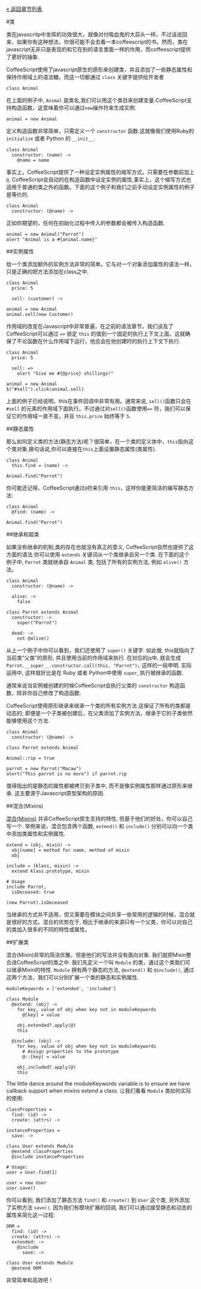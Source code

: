 <div class="back"><a href="index.html">&laquo; 返回章节列表</a></div>

#类

类在javascritp中发挥的功效很大，就像对付吸血鬼的大蒜头一样，不过话说回来，如果你有这种想法，你很可能不会去看一本coffeescript的书。然而，类在javascript无非只是表现的和它在别的语言里面一样的作用，而coffeescript提供了更好的抽象.

CoffeeScript使用了javascript原生的原形来创建类，并且添加了一些静态属性和保持作用域上的语法糖。而这一切都通过 `class` 关键字提供给开发者

<span class="csscript"></span>

    class Animal
    
在上面的例子中, `Animal` 是类名,我们可以用这个类目来创建变量.CoffeeScript支持构造函数，这意味着你可以通过`new`操作符来生成实例.

<span class="csscript"></span>

    animal = new Animal

定义构造函数非常简单，只需定义一个 `constructor` 函数.这就像我们使用Ruby的 `initialize` 或者 Python 的 `__init__`.

<span class="csscript"></span>

    class Animal
      constructor: (name) ->
        @name = name

事实上，CoffeeScript提供了一种设定实例属性的缩写方式。只需要在参数前加上`@`, CoffeeScript会自动的在构造函数中设定实例的属性,事实上，这个缩写方式也适用于普通的类之外的函数。下面的这个例子和我们之前手动设定实例属性的例子是等价的.

<span class="csscript"></span>

    class Animal
      constructor: (@name) ->

正如你期望的，任何在初始化过程中传入的参数都会被传入构造函数.

<span class="csscript"></span>

    animal = new Animal("Parrot")
    alert "Animal is a #{animal.name}"

##实例属性

给一个类添加额外的实例方法非常的简单。它与对一个对象添加属性的语法一样。只是正确的把方法添加在class之中. 

<span class="csscript"></span>

    class Animal
      price: 5

      sell: (customer) ->
        
    animal = new Animal
    animal.sell(new Customer)

作用域的改变在Javascript中非常普遍，在之前的语法章节，我们谈及了CoffeeScript可以通过 `=>` 锁定 `this` 的值到一个固定的执行上下文上面。这就确保了不论函数在什么作用域下运行，他总会在他创建时的执行上下文下执行.
    
<span class="csscript"></span>

    class Animal
      price: 5

      sell: =>
        alert "Give me #{@price} shillings!"
        
    animal = new Animal
    $("#sell").click(animal.sell)

上面的例子已经说明，this在事件回调中非常有用。通常来说, `sell()`函数只会在 `#sell` 的元素的作用域下面执行。不过通过对`sell()`函数使用`=>` 符，我们可以保证它的作用域一直不变。并且 `this.price` 始终等于 `5`.

##静态属性

那么如何定义类的方法(静态方法)呢？很简单，在一个类的定义体中，`this`指向这个类对象.换句话说,你可以直接在`this`上面设置静态属性(类属性).

<span class="csscript"></span>

    class Animal
      this.find = (name) ->      

    Animal.find("Parrot")
    
你可能还记得，CoffeeScript通过`@`符来引用 `this`，这样你能更简洁的编写静态方法: 
    
<span class="csscript"></span>

    class Animal
      @find: (name) ->
      
    Animal.find("Parrot")

##继承和超类

如果没有继承的机制,类的存在也就没有真正的意义, CoffeeScript自然也提供了这方面的语法.你可以使用 `extends`  关键词从一个类继承自另一个类. 在下面的这个例子中, `Parrot` 类就继承自 `Animal` 类, 包括了所有的实例方法, 例如 `alive()` 方法。

<span class="csscript"></span>

    class Animal
      constructor: (@name) ->
      
      alive: ->
        false

    class Parrot extends Animal
      constructor: ->
        super("Parrot")
      
      dead: ->
        not @alive()

从上一个例子中你可以看到，我们还使用了 `super()` 关键字. 如此做, this就指向了当前类“父类”的原形, 并且使用当前的作用域来执行. 在对应的js中, 就会生成 `Parrot.__super__.constructor.call(this, "Parrot");` 这样的一段申明. 实际运用中, 这样就好比是在 Ruby 或者 Python中使用 `super`, 执行被继承的函数.

通常来说当实例被创建的时候CoffeeScript会执行父类的 `constructor` 构造函数，除非你自己修改了构造函数.

CoffeeScript使用原形继承来继承一个类的所有实例方法.这保证了所有的类都是动态的; 即便是一个子类被创建后，在父类添加了实例方法，继承于它的子类依然能够使用这个方法.

<span class="csscript"></span>

    class Animal
      constructor: (@name) ->
      
    class Parrot extends Animal
    
    Animal::rip = true
    
    parrot = new Parrot("Macaw")
    alert("This parrot is no more") if parrot.rip

值得指出的是静态的属性都被拷贝到子类中, 而不是像实例属性那样通过原形来继承. 这主要源于Javascript原型架构的原因.

##混合(Mixins)

[混合(Mixins)](http://en.wikipedia.org/wiki/Mixin) 并非CoffeeScript原生支持的特性, 但基于他们的好处，你可以自己写一个. 举例来说，混合包含两个函数, `extend()` 和 `include()` 分别可以向一个类中添加类属性和实例属性.

<span class="csscript"></span>

    extend = (obj, mixin) ->
      obj[name] = method for name, method of mixin        
      obj

    include = (klass, mixin) ->
      extend klass.prototype, mixin
    
    # Usage
    include Parrot,
      isDeceased: true
      
    (new Parrot).isDeceased

当继承的方式并不适用，但又需要在模块之间共享一些常用的逻辑的时候，混合就是很好的方式。混合的优势在于, 相比于继承的来源只有一个父类，你可以对自己的类加入很多的不同的特性或属性。

##扩展类

混合(Mixin)非常的简洁优雅，但是他们的写法并没有面向对象. 我们就把Mixin整合进CoffeeScript的类之中. 我们先定义一个叫 `Module` 的类，通过这个类我们可以继承Mixin的特性. `Module` 拥有两个静态的方法, `@extend()` 和 `@include()`, 通过这两个方法，我们可以分别扩展一个类的静态和实例属性.

<span class="csscript"></span>

    moduleKeywords = ['extended', 'included']

    class Module
      @extend: (obj) ->
        for key, value of obj when key not in moduleKeywords
          @[key] = value

        obj.extended?.apply(@)
        this
        
      @include: (obj) ->
        for key, value of obj when key not in moduleKeywords
          # Assign properties to the prototype
          @::[key] = value

        obj.included?.apply(@)
        this

The little dance around the moduleKeywords variable is to ensure we have callback support when mixins extend a class. 让我们看看 `Module` 类如何实际的使用:

<span class="csscript"></span>

    classProperties = 
      find: (id) ->
      create: (attrs) ->
      
    instanceProperties =
      save: -> 

    class User extends Module
      @extend classProperties
      @include instanceProperties
    
    # Usage:
    user = User.find(1)
    
    user = new User
    user.save()

你可以看到, 我们添加了静态方法 `find()` 和 `create()` 到 `User` 这个类, 另外添加了实例方法 `save()`. 因为我们有模块扩展的回调, 我们可以通过接受静态和动态的属性来简化这一过程:

<span class="csscript"></span>

    ORM = 
      find: (id) ->
      create: (attrs) ->
      extended: ->
        @include
          save: -> 

    class User extends Module
      @extend ORM

非常简单和高效吧！